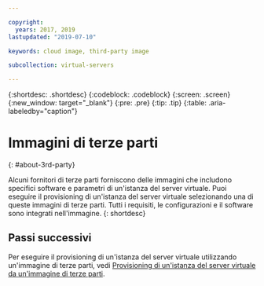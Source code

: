 ```yaml
---

copyright:
  years: 2017, 2019
lastupdated: "2019-07-10"

keywords: cloud image, third-party image

subcollection: virtual-servers

---
```


{:shortdesc: .shortdesc}
{:codeblock: .codeblock}
{:screen: .screen}
{:new_window: target="_blank"}
{:pre: .pre}
{:tip: .tip}
{:table: .aria-labeledby="caption"}

# Immagini di terze parti
{: #about-3rd-party}

Alcuni fornitori di terze parti forniscono delle immagini che includono specifici software e parametri di un'istanza del server virtuale. Puoi eseguire il provisioning di un'istanza del server virtuale selezionando una di queste immagini di terze parti. Tutti i requisiti, le configurazioni e il software sono integrati nell'immagine.
{: shortdesc}

## Passi successivi

Per eseguire il provisioning di un'istanza del server virtuale utilizzando un'immagine di terze parti, vedi [Provisioning di un'istanza del server virtuale da un'immagine di terze parti](/docs/vsi?topic=virtual-servers-ordering-3P#ordering-3P).

